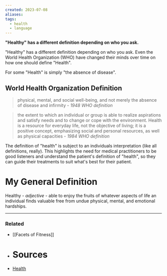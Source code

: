 ```yaml
---
created: 2023-07-08
aliases: 
tags:
  - health
  - language
---
```

**"Healthy" has a different definition depending on who you ask.**

"Healthy" has a different definition depending on who you ask. Even the World Health Organization (WHO) have changed their minds over time on how one should define "Health".

For some "Health" is simply "the absence of disease".

## World Health Organization Definition

> physical, mental, and social well-being, and not merely the absence of disease and infirmity - *1948 WHO definition*
> 

> the extent to which an individual or group is able to realize aspirations and satisfy needs and to change or cope with the environment. Health is a resource for everyday life, not the objective of living; it is a positive concept, emphasizing social and personal resources, as well as physical capacities - *1984 WHO definition*
> 

The definition of "health" is subject to an individuals interpretation (like all definitions, really). This highlights the need for medical practitioners to be good listeners and understand the patient's definition of "health", so they can guide their treatments to suit what's best for their patient.

# My General Definition

Healthy - *adjective* - able to enjoy the fruits of whatever aspects of life an individual finds valuable free from undue physical, mental, and emotional hardships.

---

### Related
- [[Facets of Fitness]] 
- # Sources
- [Health](https://en.wikipedia.org/wiki/Health)